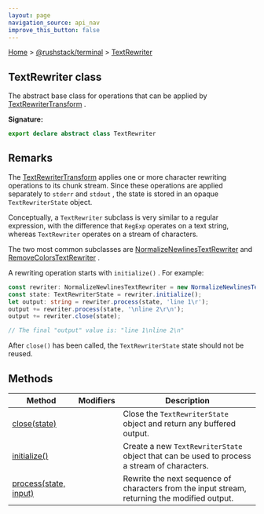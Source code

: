 ```yaml
---
layout: page
navigation_source: api_nav
improve_this_button: false
---
```



[Home](./index.md) &gt; [@rushstack/terminal](./terminal.md) &gt; [TextRewriter](./terminal.textrewriter.md)

## TextRewriter class

The abstract base class for operations that can be applied by [TextRewriterTransform](./terminal.textrewritertransform.md) .

<b>Signature:</b>

```typescript
export declare abstract class TextRewriter
```

## Remarks

The [TextRewriterTransform](./terminal.textrewritertransform.md) applies one or more character rewriting operations to its chunk stream. Since these operations are applied separately to `stderr` and `stdout` , the state is stored in an opaque `TextRewriterState` object.

Conceptually, a `TextRewriter` subclass is very similar to a regular expression, with the difference that `RegExp` operates on a text string, whereas `TextRewriter` operates on a stream of characters.

The two most common subclasses are [NormalizeNewlinesTextRewriter](./terminal.normalizenewlinestextrewriter.md) and [RemoveColorsTextRewriter](./terminal.removecolorstextrewriter.md) .

A rewriting operation starts with `initialize()` . For example:

```ts
const rewriter: NormalizeNewlinesTextRewriter = new NormalizeNewlinesTextRewriter(NewlineKind.Lf);
const state: TextRewriterState = rewriter.initialize();
let output: string = rewriter.process(state, 'line 1\r');
output += rewriter.process(state, '\nline 2\r\n');
output += rewriter.close(state);

// The final "output" value is: "line 1\nline 2\n"

```
After `close()` has been called, the `TextRewriterState` state should not be reused.

## Methods

|  Method | Modifiers | Description |
|  --- | --- | --- |
|  [close(state)](./terminal.textrewriter.close.md) |  | Close the <code>TextRewriterState</code> object and return any buffered output. |
|  [initialize()](./terminal.textrewriter.initialize.md) |  | Create a new <code>TextRewriterState</code> object that can be used to process a stream of characters. |
|  [process(state, input)](./terminal.textrewriter.process.md) |  | Rewrite the next sequence of characters from the input stream, returning the modified output. |

